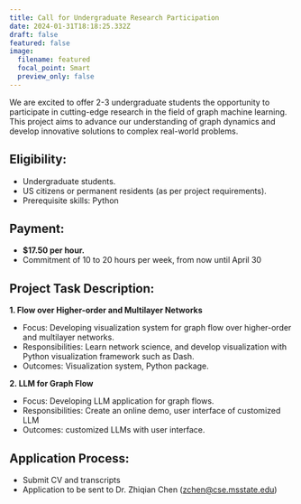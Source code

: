 ```yaml
---
title: Call for Undergraduate Research Participation
date: 2024-01-31T18:18:25.332Z
draft: false
featured: false
image:
  filename: featured
  focal_point: Smart
  preview_only: false
---
```

We are excited to offer 2-3 undergraduate students the opportunity to participate in cutting-edge research in the field of graph machine learning. This project aims to advance our understanding of graph dynamics and develop innovative solutions to complex real-world problems.

## **Eligibility:**

- Undergraduate students.
- US citizens or permanent residents (as per project requirements).
- Prerequisite skills: Python

## **Payment:**

- **$17.50 per hour.**
- Commitment of 10 to 20 hours per week, from now until April 30

## **Project Task Description:**

**1. Flow over Higher-order and Multilayer Networks**

- Focus: Developing visualization system for graph flow over higher-order and multilayer networks.
- Responsibilities: Learn network science, and develop visualization with Python visualization framework such as Dash.
- Outcomes: Visualization system, Python package.

**2. LLM for Graph Flow**

- Focus: Developing LLM application for graph flows.
- Responsibilities: Create an online demo, user interface of customized LLM
- Outcomes: customized LLMs with user interface.

## **Application Process:**

- Submit CV and transcripts
- Application to be sent to Dr. Zhiqian Chen ([zchen@cse.msstate.edu](mailto:zchen@cse.msstate.edu))